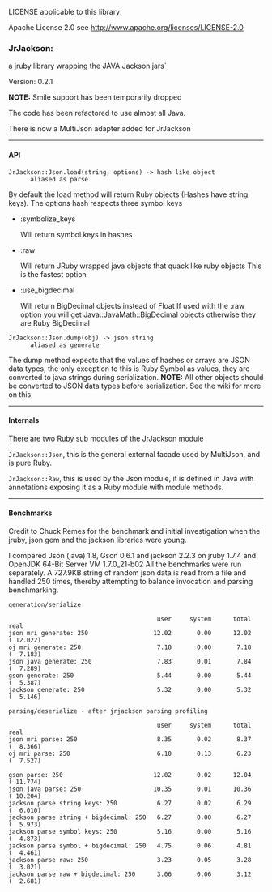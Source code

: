 LICENSE applicable to this library:

Apache License 2.0 see http://www.apache.org/licenses/LICENSE-2.0

### JrJackson:

a jruby library wrapping the JAVA Jackson jars`

Version: 0.2.1

__NOTE:__ Smile support has been temporarily dropped

The code has been refactored to use almost all Java.

There is now a MultiJson adapter added for JrJackson

***

#### API

```
JrJackson::Json.load(string, options) -> hash like object
      aliased as parse
```
By default the load method will return Ruby objects (Hashes have string keys).
The options hash respects three symbol keys

+ :symbolize_keys

  Will return symbol keys in hashes

+ :raw

  Will return JRuby wrapped java objects that quack like ruby objects
  This is the fastest option

+ :use_bigdecimal

  Will return BigDecimal objects instead of Float
  If used with the :raw option you will get Java::JavaMath::BigDecimal objects
  otherwise they are Ruby BigDecimal

```
JrJackson::Json.dump(obj) -> json string
      aliased as generate
```
The dump method expects that the values of hashes or arrays are JSON data types,
the only exception to this is Ruby Symbol as values, they are converted to java strings
during serialization. __NOTE:__ All other objects should be converted to JSON data types before
serialization. See the wiki for more on this.

***

#### Internals

There are two Ruby sub modules of the JrJackson module

```JrJackson::Json```, this is the general external facade used by MultiJson, and is pure Ruby.

```JrJackson::Raw```, this is used by the Json module, it is defined in Java with annotations
exposing it as a Ruby module with module methods.

***

#### Benchmarks

Credit to Chuck Remes for the benchmark and initial
investigation when the jruby, json gem and the jackson
libraries were young.

I compared Json (java) 1.8, Gson 0.6.1 and jackson 2.2.3 on jruby 1.7.4 and OpenJDK 64-Bit Server VM 1.7.0_21-b02
All the benchmarks were run separately. A 727.9KB string of random json data is read from a file and handled 250 times, thereby attempting to balance invocation and parsing benchmarking.

```
generation/serialize

                                         user     system      total         real
json mri generate: 250                  12.02       0.00      12.02     ( 12.022)
oj mri generate: 250                     7.18       0.00       7.18     (  7.183)
json java generate: 250                  7.83       0.01       7.84     (  7.289)
gson generate: 250                       5.44       0.00       5.44     (  5.387)
jackson generate: 250                    5.32       0.00       5.32     (  5.146)

parsing/deserialize - after jrjackson parsing profiling

                                         user     system      total         real
json mri parse: 250                      8.35       0.02       8.37     (  8.366)
oj mri parse: 250                        6.10       0.13       6.23     (  7.527)

gson parse: 250                         12.02       0.02      12.04     ( 11.774)
json java parse: 250                    10.35       0.01      10.36     ( 10.204)
jackson parse string keys: 250           6.27       0.02       6.29     (  6.010)
jackson parse string + bigdecimal: 250   6.27       0.00       6.27     (  5.973)
jackson parse symbol keys: 250           5.16       0.00       5.16     (  4.873)
jackson parse symbol + bigdecimal: 250   4.75       0.06       4.81     (  4.461)
jackson parse raw: 250                   3.23       0.05       3.28     (  3.021)
jackson parse raw + bigdecimal: 250      3.06       0.06       3.12     (  2.681)

```



